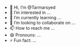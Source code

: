 - 👋 Hi, I’m @Tarmarsyed
- 👀 I’m interested in ...
- 🌱 I’m currently learning ...
- 💞️ I’m looking to collaborate on ...
- 📫 How to reach me ...
- 😄 Pronouns: ...
- ⚡ Fun fact: ...

<!---
Tarmarsyed/Tarmarsyed is a ✨ special ✨ repository because its `README.md` (this file) appears on your GitHub profile.
You can click the Preview link to take a look at your changes.
--->
